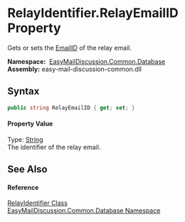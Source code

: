 RelayIdentifier.RelayEmailID Property
=====================================
Gets or sets the [EmailID][1] of the relay email.

  **Namespace:**  [EasyMailDiscussion.Common.Database][2]  
  **Assembly:** easy-mail-discussion-common.dll

Syntax
------

```csharp
public string RelayEmailID { get; set; }
```

#### Property Value
Type: [String][3]  
 The identifier of the relay email. 

See Also
--------

#### Reference
[RelayIdentifier Class][4]  
[EasyMailDiscussion.Common.Database Namespace][2]  

[1]: ../Message/EmailID.md
[2]: ../README.md
[3]: https://docs.microsoft.com/dotnet/api/system.string
[4]: README.md